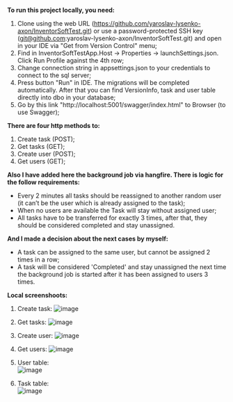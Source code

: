 **To run this project locally, you need:**

1. Clone using the web URL (https://github.com/yaroslav-lysenko-axon/InventorSoftTest.git) or use a password-protected SSH key (git@github.com:yaroslav-lysenko-axon/InventorSoftTest.git) and open in your IDE via "Get from Version Control" menu;
2. Find in InventorSoftTestApp.Host -> Properties -> launchSettings.json. Click Run Profile against the 4th row;
3. Change connection string in appsettings.json to your credentials to connect to the sql server;
4. Press button "Run" in IDE. The migrations will be completed automatically. After that you can find VersionInfo, task and user table directly into dbo in your database;
5. Go by this link "http://localhost:5001/swagger/index.html" to Browser (to use Swagger);

**There are four http methods to:**
1. Create task (POST);
2. Get tasks (GET);
3. Create user (POST);
4. Get users (GET);

**Also I have added here the background job via hangfire. There is logic for the follow requirements:**
 - Every 2 minutes all tasks should be reassigned to another random user (it can’t be the user which is already assigned to the task);
 - When no users are available the Task will stay without assigned user;
 - All tasks have to be transferred for exactly 3 times, after that, they should be considered completed and stay unassigned.

**And I made a decision about the next cases by myself:**
- A task can be assigned to the same user, but cannot be assigned 2 times in a row;
- A task will be considered 'Completed' and stay unassigned the next time the background job is started after it has been assigned to users 3 times.

**Local screenshoots:**
1) Create task:
![image](https://github.com/yaroslav-lysenko-axon/InventorSoftTest/assets/88324041/e59ed42a-f662-4684-810c-c860a12b2237)

2) Get tasks:
![image](https://github.com/yaroslav-lysenko-axon/InventorSoftTest/assets/88324041/afcba727-409a-4069-84c1-02fd182b073a)

3) Create user:
![image](https://github.com/yaroslav-lysenko-axon/InventorSoftTest/assets/88324041/a10b73be-f38b-4ef7-ac58-4c21f8594eb4)

4) Get users:
![image](https://github.com/yaroslav-lysenko-axon/InventorSoftTest/assets/88324041/987aceca-17ab-4609-bb2e-e60a24d915c8)

5) User table:
<br>![image](https://github.com/yaroslav-lysenko-axon/InventorSoftTest/assets/88324041/0528496e-946f-4069-af12-fba446719dec)

6) Task table:
<br>![image](https://github.com/yaroslav-lysenko-axon/InventorSoftTest/assets/88324041/52c20fb8-c5f8-4acf-b8c7-e6e11e68c182)






